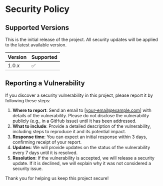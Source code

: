 # Security Policy

## Supported Versions

This is the initial release of the project. All security updates will be applied to the latest available version.

| Version | Supported          |
|---------|--------------------|
| 1.0.x   | ✅                 |

## Reporting a Vulnerability

If you discover a security vulnerability in this project, please report it by following these steps:

1. **Where to report**: Send an email to [your-email@example.com] with details of the vulnerability. Please do not disclose the vulnerability publicly (e.g., in a GitHub issue) until it has been addressed.
2. **What to include**: Provide a detailed description of the vulnerability, including steps to reproduce it and its potential impact.
3. **Response time**: You can expect an initial response within 3 days, confirming receipt of your report.
4. **Updates**: We will provide updates on the status of the vulnerability every 7 days until it is resolved.
5. **Resolution**: If the vulnerability is accepted, we will release a security update. If it is declined, we will explain why it was not considered a security issue.

Thank you for helping us keep this project secure!
